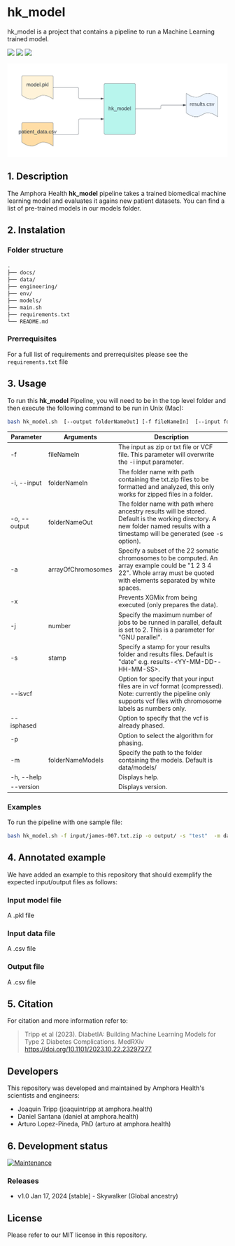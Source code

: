 # hk_model
hk_model is a project that contains a pipeline to run a Machine Learning trained model.

<p align="left">
  <img src="https://img.shields.io/badge/License-MIT-yellow.svg"/>  
  <img src="https://img.shields.io/badge/scikit_learn-F7931E?style=for-the-badge&logo=scikit-learn&logoColor=white"/>
  <img src="https://img.shields.io/badge/Python-FFD43B?style=for-the-badge&logo=python&logoColor=blue"/>
</p>

![Pipeline](docs/pipeline.png)

## 1. Description
The Amphora Health **hk_model** pipeline takes a trained biomedical machine learning model and evaluates it agains new patient datasets. You can find a list of pre-trained models in our models folder.


## 2. Instalation

### Folder structure

    .
    ├── docs/
    ├── data/
    ├── engineering/
	├── env/
	├── models/
    ├── main.sh
    ├── requirements.txt
    └── README.md



### Prerrequisites

For a full list of requirements and prerrequisites please see the `requirements.txt` file


## 3. Usage
To run this **hk_model** Pipeline, you will need to be in the top level folder and then execute the following command to be run in Unix (Mac):

```bash
bash hk_model.sh  [--output folderNameOut] [-f fileNameIn]  [--input folderNameIn] [-a arrayOfChromosomes] [-x] [--help] [--version]
```

|Parameter |Arguments|Description|
|-----------------------|-------------|-------------|
| -f | fileNameIn | The input as zip or txt file or VCF file. This parameter will overwrite the -i input parameter. |
| -i, --input  | folderNameIn | The folder name with path containing the txt.zip files to be formatted and analyzed, this only works for zipped files in a folder. 
| -o, --output | folderNameOut | The folder name with path where ancestry results will be stored. Default is the working directory. A new folder named results with a timestamp will be generated (see -s option). |
| -a | arrayOfChromosomes | Specify a subset of the 22 somatic chromosomes to be computed. An array example could be "1 2 3 4 22". Whole array must be quoted with elements separated by white spaces.  |
| -x |			  | Prevents XGMix from being executed (only prepares the data). |
| -j |		number	  | Specify the maximum number of jobs to be runned in parallel, default is set to 2. This is a parameter for "GNU parallel". | 
| -s |		stamp	  | Specify a stamp for your results folder and results files. Default is "date" e.g. results-\<YY-MM-DD--HH-MM-SS\>.| 
| --isvcf |			  | Option for specify that your input files are in vcf format (compressed). Note: currently the pipeline only supports vcf files with chromosome labels as numbers only.|
| --isphased |		  | Option to specify that the vcf is already phased. |
| -p |                | Option to select the algorithm for phasing. |
| -m |folderNameModels| Specify the path to the folder containing the models. Default is data/models/|
| -h, --help |        | Displays help. |
| --version |			  | Displays version. | 

### Examples

To run the pipeline with one sample file:
```bash
bash hk_model.sh -f input/james-007.txt.zip -o output/ -s "test"  -m data/models/
```


    
## 4. Annotated example

We have added an example to this repository that should exemplify the expected input/output files as follows:

### Input model file
A .pkl file

### Input data file
A .csv file

### Output file
A .csv file



## 5. Citation
For citation and more information refer to:

> Tripp et al (2023). DiabetIA: Building Machine Learning Models for Type 2 Diabetes Complications. MedRXiv https://doi.org/10.1101/2023.10.22.23297277


## Developers
This repository was developed and maintained by Amphora Health's scientists and engineers:

* Joaquin Tripp (joaquintripp at amphora.health)
* Daniel Santana (daniel at amphora.health)
* Arturo Lopez-Pineda, PhD (arturo at amphora.health)


## 6. Development status

[![Maintenance](https://img.shields.io/badge/Maintained%3F-yes-green.svg)](https://GitHub.com/Naereen/StrapDown.js/graphs/commit-activity)


### Releases
- v1.0 Jan 17, 2024     	[stable] - Skywalker (Global ancestry)

 

## License
Please refer to our MIT license in this repository.

